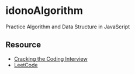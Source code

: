 # idonoAlgorithm #

Practice Algorithm and Data Structure in JavaScript

## Resource ##
* [Cracking the Coding Interview](http://www.crackingthecodinginterview.com/)
* [LeetCode](https://leetcode.com/)